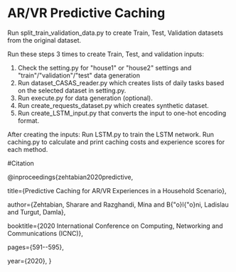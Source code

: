 # AR/VR Predictive Caching

Run split_train_validation_data.py to create Train, Test, Validation datasets from the original dataset.

Run these steps 3 times to create Train, Test, and validation inputs:

1. Check the setting.py for "house1" or "house2" settings and "train"/"validation"/"test" data generation
2. Run dataset_CASAS_reader.py which creates lists of daily tasks based on the selected dataset in setting.py.
3. Run execute.py for data generation (optional).
4. Run create_requests_dataset.py which creates synthetic dataset.
5. Run create_LSTM_input.py that converts the input to one-hot encoding format.

After creating the inputs:
Run LSTM.py to train the LSTM network.
Run caching.py to calculate and print caching costs and experience scores for each method. 

#Citation

@inproceedings{zehtabian2020predictive,

  title={Predictive Caching for AR/VR Experiences in a Household Scenario},
  
  author={Zehtabian, Sharare and Razghandi, Mina and B{\"o}l{\"o}ni, Ladislau and Turgut, Damla},
  
  booktitle={2020 International Conference on Computing, Networking and Communications (ICNC)},
  
  pages={591--595},
  
  year={2020},
}
